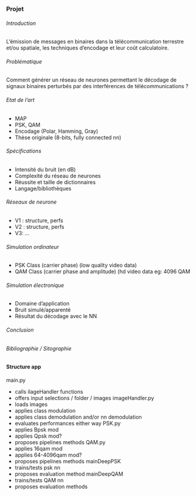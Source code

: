 ### Projet

###### Introduction
L’émission de messages en binaires dans la télécommunication terrestre et/ou spatiale, les techniques d’encodage et leur coût calculatoire.
###### Problématique	
Comment générer un réseau de neurones permettant le décodage de signaux binaires perturbés par des interférences de télécommunications ?
###### Etat de l’art
- MAP
- PSK, QAM
- Encodage (Polar, Hamming, Gray)
- Thèse originale (8-bits, fully connected nn)
###### Spécifications
- Intensité du bruit (en dB)
- Complexité du réseau de neurones
- Réussite et taille de dictionnaires
- Langage/bibliothèques
###### Réseaux de neurone
- V1 : structure, perfs
- V2 : structure, perfs
- V3: …
###### Simulation ordinateur
- PSK Class (carrier phase) (low quality video data)
- QAM Class (carrier phase and amplitude) (hd video data eg: 4096 QAM
###### Simulation électronique
- Domaine d’application
- Bruit simulé/apparenté
- Résultat du décodage avec le NN
###### Conclusion
###### Bibliographie / Sitographie

#### Structure app

main.py
- calls ilageHandler functions
- offers input selections / folder / images
imageHandler.py
- loads images
- applies class modulation 
- applies class demodulation and/or nn demodulation
- evaluates performances either way
PSK.py
- applies Bpsk mod
- applies Qpsk mod? 
- proposes pipelines methods
QAM.py
- applies 16qam mod
- applies 64-4096qam mod? 
- proposes pipelines methods
mainDeepPSK
- trains/tests psk nn
- proposes evaluation method
mainDeepQAM
- trains/tests QAM nn
- proposes evaluation methods 